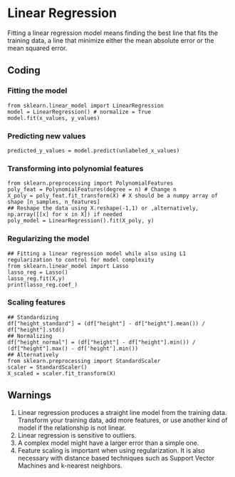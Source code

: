 # Linear Regression
Fitting a linear regression model means finding the best line that fits the training data, a line that minimize either the mean absolute error or the mean squared error.

## Coding 
### Fitting the model 
    from sklearn.linear_model import LinearRegression
    model = LinearRegression() # normalize = True
    model.fit(x_values, y_values)
### Predicting new values 
    predicted_y_values = model.predict(unlabeled_x_values)
    
### Transforming into polynomial features
    from sklearn.preprocessing import PolynomialFeatures
    poly_feat = PolynomialFeatures(degree = n) # Change n
    X_poly = poly_feat.fit_transform(X) # X should be a numpy array of shape [n_samples, n_features] 
    ## Reshape the data using X.reshape(-1,1) or ,alternatively, np.array([[x] for x in X]) if needed
    poly_model = LinearRegression().fit(X_poly, y)
### Regularizing the model 
    ## Fitting a linear regression model while also using L1 regularization to control for model complexity
    from sklearn.linear_model import Lasso
    lasso_reg = Lasso()
    lasso_reg.fit(X,y)
    print(lasso_reg.coef_)
### Scaling features
    ## Standardizing 
    df["height_standard"] = (df["height"] - df["height"].mean()) / df["height"].std()
    ## Normalizing
    df["height_normal"] = (df["height"] - df["height"].min()) / (df["height"].max() - df['height'].min())
    ## Alternatively 
    from sklearn.preprocessing import StandardScaler
    scaler = StandardScaler()
    X_scaled = scaler.fit_transform(X)
    
## Warnings
1. Linear regression produces a straight line model from the training data. Transform your training data, add more features, or use another kind of model if the relationship is not linear. 
2. Linear regression is sensitive to outliers.
3. A complex model might have a larger error than a simple one.
4. Feature scaling is important when using regularization. It is also necessary with distance based techniques such as Support Vector Machines and k-nearest neighbors.
